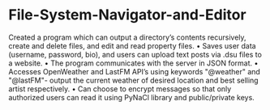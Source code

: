 # File-System-Navigator-and-Editor
Created a program which can output a directory’s contents recursively, create and delete files, and edit and read property files. • Saves user data (username, password, bio), and users can upload text posts via .dsu files to a website. • The program communicates with the server in JSON format. • Accesses OpenWeather and LastFM API’s using keywords "@weather" and "@lastFM"- output the current weather of desired location and best selling artist respectively. • Can choose to encrypt messages so that only authorized users can read it using PyNaCl library and public/private keys.
